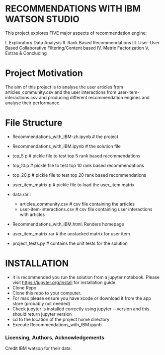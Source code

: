 # RECOMMENDATIONS WITH IBM WATSON STUDIO

This project explores FIVE major aspects of recommendation engine:

I. Exploratory Data Analysis
II. Rank Based Recommendations
III. User-User Based Collaborative Filtering/Content based
IV. Matrix Factorization
V. Extras & Concluding

# Project Motivation

The aim of this project is to analyse the user articles from articles_community.csv and the user interactions from user-item-interactions.csv and producing different recommendation engines and analyse their performance.

# File Structure

- Recommendations_with_IBM-zh.ipynb # the project

- Recommendations_with_IBM.ipynb  # the solution file

- top_5.p  # pickle file to test top 5 rank based recommendations

- top_10.p # pickle file to test top 10 rank based recommendations

- top_20.p # pickle file to test top 20 rank based recommendations

- user_item_matrix.p # pickle file to load the user_item matrix

- data.rar :
  - articles_community.csv  # csv file containing the articles
  - user-item-interactions.csv # csv file containing user interactions with articles

- Recommendations_with_IBM.html: Renders homepage

- user_item_matrix.rar  # the unstacked matrix for user item

- project_tests.py # contains the unit tests for the solution

# INSTALLATION

- It is recommended you run the solution from a jupyter notebook. Please visit https://jupyter.org/install for installation guide.
- Clone Repo
- Clone this repo to your computer.
- For mac please ensure you have xcode or download it from the app store (probably not needed)
- Check jupyter is installed correctly using jupyter --version and this should return jupyter version
- cd to the location of the project home directory
- Execute Recommendations_with_IBM.ipynb


### Licensing, Authors, Acknowledgements

Credit IBM watson for their data.


